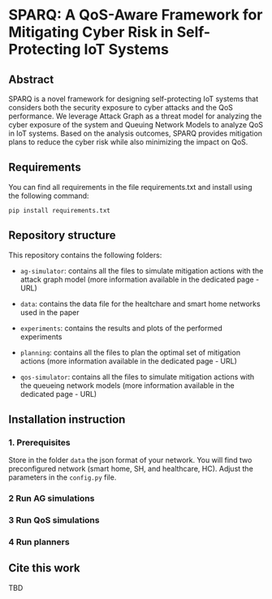 # SPARQ: A QoS-Aware Framework for Mitigating Cyber Risk in Self-Protecting IoT Systems

## Abstract

SPARQ is a novel framework for designing self-protecting IoT systems that considers both the security exposure to cyber attacks and the QoS performance.
We leverage Attack Graph as a threat model for analyzing the cyber exposure of the system and Queuing Network Models to analyze QoS in IoT systems.
Based on the analysis outcomes, SPARQ provides mitigation plans to reduce the cyber risk while also minimizing the impact on QoS.

## Requirements

You can find all requirements in the file requirements.txt and install using the following command:

`pip install requirements.txt`

## Repository structure

This repository contains the following folders:

- `ag-simulator`: contains all the files to simulate mitigation actions with the attack graph model (more information available in the dedicated page - URL)

- `data`: contains the data file for the healtchare and smart home networks used in the paper

- `experiments`: contains the results and plots of the performed experiments

- `planning`: contains all the files to plan the optimal set of mitigation actions (more information available in the dedicated page - URL)

- `qos-simulator`: contains all the files to simulate mitigation actions with the queueing network models (more information available in the dedicated page - URL)

## Installation instruction

### 1. Prerequisites

Store in the folder `data` the json format of your network. You will find two preconfigured network (smart home, SH, and healthcare, HC). Adjust the parameters in the `config.py` file.

### 2 Run AG simulations

### 3 Run QoS simulations

### 4 Run planners

## Cite this work

TBD
